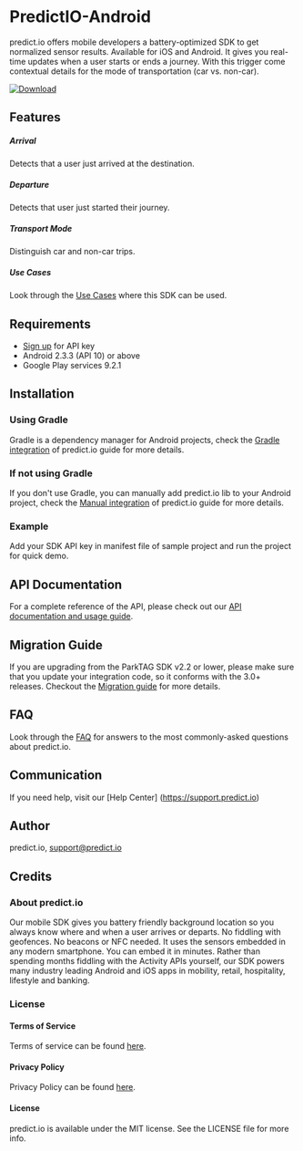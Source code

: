 # PredictIO-Android
predict.io offers mobile developers a battery-optimized SDK to get normalized sensor results. Available for iOS and Android. It gives you real-time updates when a user starts or ends a journey. With this trigger come contextual details for the mode of transportation (car vs. non-car).

[![Download](https://api.bintray.com/packages/predict-io/maven/PredictIO/images/download.svg)](https://bintray.com/predict-io/maven/PredictIO/_latestVersion)

## Features
##### Arrival 
Detects that a user just arrived at the destination. 

##### Departure
Detects that user just started their journey.

##### Transport Mode
Distinguish car and non-car trips.

##### Use Cases
Look through the [Use Cases](https://github.com/predict-io/PredictIO-Android/wiki/Use-Cases) where this SDK can be used.

## Requirements
* [Sign up](http://www.predict.io/sign-up/) for API key
* Android 2.3.3 (API 10) or above
* Google Play services 9.2.1

## Installation
### Using Gradle 
Gradle is a dependency manager for Android projects, check the [Gradle integration](https://github.com/predict-io/PredictIO-Android/wiki/Gradle-Integration-Guide) of predict.io guide for more details.

### If not using Gradle
If you don't use Gradle, you can manually add predict.io lib to your Android project, check the [Manual integration](https://github.com/predict-io/PredictIO-Android/wiki/Manual-integration-Guide) of predict.io guide for more details.

### Example
Add your SDK API key in manifest file of sample project and run the project for quick demo.

## API Documentation
For a complete reference of the API, please check out our [API documentation and usage guide](https://github.com/predict-io/PredictIO-Android/wiki/API-Documentation-&-Usage-Guide).  

## Migration Guide
If you are upgrading from the ParkTAG SDK v2.2 or lower, please make sure that you update your integration code, so it conforms with the 3.0+ releases. Checkout the [Migration guide](https://github.com/predict-io/PredictIO-Android/wiki/Migration-Guide-to-predict.io-3.0) for more details.

## FAQ
Look through the [FAQ](https://github.com/predict-io/PredictIO-Android/wiki/FAQ) for answers to the most commonly-asked questions about predict.io.

## Communication 
If you need help, visit our [Help Center] (https://support.predict.io)

## Author
predict.io, support@predict.io

## Credits
### About predict.io
Our mobile SDK gives you battery friendly background location so you always know where and when a user arrives or departs. No fiddling with geofences. No beacons or NFC needed. It uses the sensors embedded in any modern smartphone. You can embed it in minutes. Rather than spending months fiddling with the Activity APIs yourself, our SDK powers many industry leading Android and iOS apps in mobility, retail, hospitality, lifestyle and banking.
### License
#### Terms of Service 
Terms of service can be found [here](http://www.predict.io/terms-of-service/).
#### Privacy Policy 
Privacy Policy can be found [here](http://www.predict.io/privacy-policy/).
#### License
predict.io is available under the MIT license. See the LICENSE file for more info.
